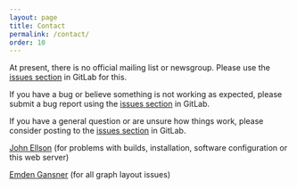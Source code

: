 ```yaml
---
layout: page
title: Contact
permalink: /contact/
order: 10
---
```


At present, there is no official mailing list or newsgroup. Please use the 
[issues section](https://gitlab.com/graphviz/graphviz/issues) in GitLab for this.

If you have a bug or believe something is not working as expected, please 
submit a bug report using the [issues section](https://gitlab.com/graphviz/graphviz/issues) in GitLab.

If you have a general question or are unsure how things work, please consider 
posting to the [issues section](https://gitlab.com/graphviz/graphviz/issues) in GitLab.

[John Ellson](mailto:ellson@graphviz.org) (for problems with builds, installation, software configuration or this web server)

[Emden Gansner](mailto:erg@alum.mit.edu) (for all graph layout issues)

